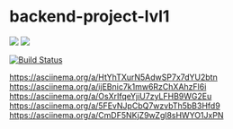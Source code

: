 # backend-project-lvl1

<a href="https://codeclimate.com/github/codeclimate/codeclimate/maintainability"><img src="https://api.codeclimate.com/v1/badges/a99a88d28ad37a79dbf6/maintainability" /></a>
<a href="https://codeclimate.com/github/codeclimate/codeclimate/test_coverage"><img src="https://api.codeclimate.com/v1/badges/a99a88d28ad37a79dbf6/test_coverage" /></a>

[![Build Status](https://travis-ci.org/Luce62006/backend-project-lvl1.svg?branch=master)](https://travis-ci.org/Luce62006/backend-project-lvl1)

 <https://asciinema.org/a/HtYhTXurN5AdwSP7x7dYU2btn>
 <https://asciinema.org/a/ijEBnic7k1mw6RzChXAhzFl6i>
 <https://asciinema.org/a/OsXrIfqeYjiU7zyLFHB9WG2Eu>
 <https://asciinema.org/a/5FEvNJpCbQ7wzvbTh5bB3Hfd9>
 <https://asciinema.org/a/CmDF5NKjZ9wZgl8sHWYO1JxPN>
